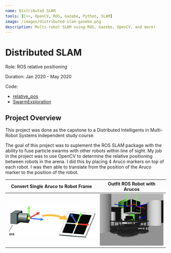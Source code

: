 ```yaml
---
name: Distributed SLAM
tools: [C++, OpenCV, ROS, Gazebo, Python, SLAM]
image: /images/distributed-slam-gazebo.png
description: Multi-robot SLAM using ROS, Gazebo, OpenCV, and more!
---
```


# Distributed SLAM

Role: ROS relative positioning

Duration: Jan 2020 - May 2020

Code: 
- [relative_pos](https://github.com/joshrands/relative_pos)
- [SwarmExploration](https://github.com/zsmeton/SwarmExploration)

## Project Overview

This project was done as the capstone to a Distributed Intelligents in Multi-Robot Systems independent study course. 

The goal of this project was to suplement the ROS SLAM package with the ability to fuse particle swarms with other robots within line of sight. My job in the project was to use OpenCV to determine the relative positioning between robots in the arena. I did this by placing 4 Aruco markers on top of each robot. I was then able to translate from the position of the Aruco marker to the position of the robot.

Convert Single Aruco to Robot Frame   |  Outfit ROS Robot with Arucos
:-------------------------:|:-------------------------:
![](/images/camera-and-aruco.png)  |  ![](/images/robot-with-arucos.png)
